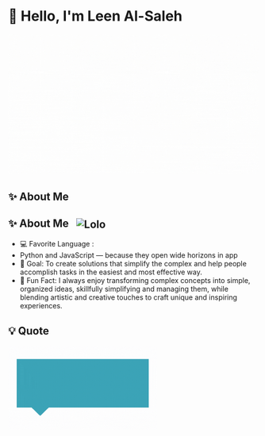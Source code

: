 # 👋 Hello, I'm Leen Al-Saleh

![Leen](./leen.gif)


## ✨ About Me  
<h2>
  ✨ About Me 
  <img src="./team/LeenAl-Saleh/lolo.gif" alt="Lolo" width="40" style="vertical-align: middle; margin-left: 10px;"/>
</h2>


- 💻 Favorite Language :
-  Python and JavaScript — because they open wide horizons in app
- 🎯 Goal: To create solutions that simplify the complex and help people accomplish tasks in the easiest and most effective way.
- 🌸 Fun Fact: I always enjoy transforming complex concepts into simple, organized ideas, skillfully simplifying and managing them, while blending artistic and creative touches to craft unique and inspiring experiences.

## 💡 Quote
> <p align="center">
  <img src="./Leen.gif" alt="Leen" width="300"/>
</p>
